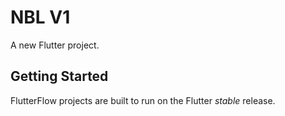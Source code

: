 # NBL V1

A new Flutter project.

## Getting Started

FlutterFlow projects are built to run on the Flutter _stable_ release.

